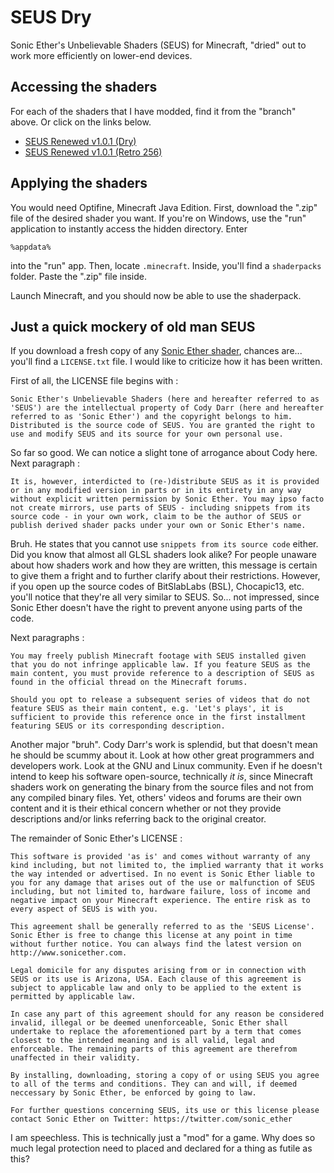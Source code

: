# SEUS Dry
Sonic Ether's Unbelievable Shaders (SEUS) for Minecraft, "dried" out to work more efficiently on lower-end devices.

## Accessing the shaders
For each of the shaders that I have modded, find it from the "branch" above.
Or click on the links below.

- [SEUS Renewed v1.0.1 (Dry)](https://github.com/muxwan/seus-dry/tree/seus-renewed-v1.0.1-dry)
- [SEUS Renewed v1.0.1 (Retro 256)](https://github.com/muxwan/seus-dry/tree/seus-renewed-retro256)

## Applying the shaders
You would need Optifine, Minecraft Java Edition.
First, download the ".zip" file of the desired shader you want.
If you're on Windows, use the "run" application to instantly access the hidden directory.
Enter
```
%appdata%
```
into the "run" app. Then, locate `.minecraft`. Inside, you'll find a `shaderpacks` folder. Paste the ".zip" file inside.

Launch Minecraft, and you should now be able to use the shaderpack.


## Just a quick mockery of old man SEUS
If you download a fresh copy of any [Sonic Ether shader](https://www.sonicether.com/seus/), chances are... you'll find a `LICENSE.txt` file. I would like to criticize how it has been written.

First of all, the LICENSE file begins with :
```
Sonic Ether's Unbelievable Shaders (here and hereafter referred to as 'SEUS') are the intellectual property of Cody Darr (here and hereafter referred to as 'Sonic Ether') and the copyright belongs to him.
Distributed is the source code of SEUS. You are granted the right to use and modify SEUS and its source for your own personal use.
```
So far so good. We can notice a slight tone of arrogance about Cody here. Next paragraph :
```
It is, however, interdicted to (re-)distribute SEUS as it is provided or in any modified version in parts or in its entirety in any way without explicit written permission by Sonic Ether. You may ipso facto not create mirrors, use parts of SEUS - including snippets from its source code - in your own work, claim to be the author of SEUS or publish derived shader packs under your own or Sonic Ether's name.
```
Bruh. He states that you cannot use `snippets from its source code` either. Did you know that almost all GLSL shaders look alike? For people unaware about how shaders work and how they are written, this message is certain to give them a fright and to further clarify about their restrictions. However, if you open up the source codes of BitSlabLabs (BSL), Chocapic13, etc. you'll notice that they're all very similar to SEUS. So... not impressed, since Sonic Ether doesn't have the right to prevent anyone using parts of the code.

Next paragraphs :
```
You may freely publish Minecraft footage with SEUS installed given that you do not infringe applicable law. If you feature SEUS as the main content, you must provide reference to a description of SEUS as found in the official thread on the Minecraft forums.

Should you opt to release a subsequent series of videos that do not feature SEUS as their main content, e.g. 'Let's plays', it is sufficient to provide this reference once in the first installment featuring SEUS or its corresponding description.
```
Another major "bruh". Cody Darr's work is splendid, but that doesn't mean he should be scummy about it. Look at how other great programmers and developers work. Look at the GNU and Linux community. Even if he doesn't intend to keep his software open-source, technically *it is*, since Minecraft shaders work on generating the binary from the source files and not from any compiled binary files.
Yet, others' videos and forums are their own content and it is their ethical concern whether or not they provide descriptions and/or links referring back to the original creator.

The remainder of Sonic Ether's LICENSE :
```
This software is provided 'as is' and comes without warranty of any kind including, but not limited to, the implied warranty that it works the way intended or advertised. In no event is Sonic Ether liable to you for any damage that arises out of the use or malfunction of SEUS including, but not limited to, hardware failure, loss of income and negative impact on your Minecraft experience. The entire risk as to every aspect of SEUS is with you.

This agreement shall be generally referred to as the 'SEUS License'. Sonic Ether is free to change this license at any point in time without further notice. You can always find the latest version on http://www.sonicether.com.

Legal domicile for any disputes arising from or in connection with SEUS or its use is Arizona, USA. Each clause of this agreement is subject to applicable law and only to be applied to the extent is permitted by applicable law.

In case any part of this agreement should for any reason be considered invalid, illegal or be deemed unenforceable, Sonic Ether shall undertake to replace the aforementioned part by a term that comes closest to the intended meaning and is all valid, legal and enforceable. The remaining parts of this agreement are therefrom unaffected in their validity.

By installing, downloading, storing a copy of or using SEUS you agree to all of the terms and conditions. They can and will, if deemed neccessary by Sonic Ether, be enforced by going to law.

For further questions concerning SEUS, its use or this license please contact Sonic Ether on Twitter: https://twitter.com/sonic_ether
```
I am speechless. This is technically just a "mod" for a game. Why does so much legal protection need to placed and declared for a thing as futile as this?
